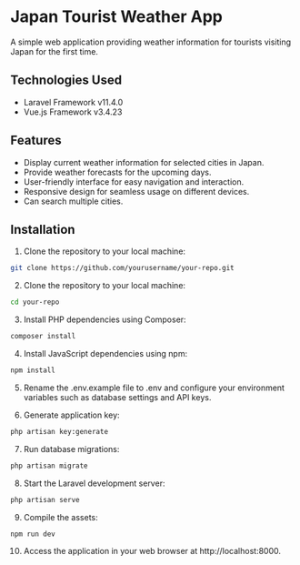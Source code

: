 # Japan Tourist Weather App

A simple web application providing weather information for tourists visiting Japan for the first time.

## Technologies Used

- Laravel Framework v11.4.0
- Vue.js Framework v3.4.23

## Features

- Display current weather information for selected cities in Japan.
- Provide weather forecasts for the upcoming days.
- User-friendly interface for easy navigation and interaction.
- Responsive design for seamless usage on different devices.
- Can search multiple cities.

## Installation

1. Clone the repository to your local machine:

```bash
git clone https://github.com/yourusername/your-repo.git
```

2. Clone the repository to your local machine:

```bash
cd your-repo
```

3. Install PHP dependencies using Composer:

```bash
composer install
```

4. Install JavaScript dependencies using npm:

```bash
npm install
```

5. Rename the .env.example file to .env and configure your environment variables such as database settings and API keys.

6. Generate application key:

```bash
php artisan key:generate
```

7. Run database migrations:

```bash
php artisan migrate
```

8. Start the Laravel development server:

```bash
php artisan serve
```

9. Compile the assets:

```bash
npm run dev
```

10. Access the application in your web browser at http://localhost:8000.
